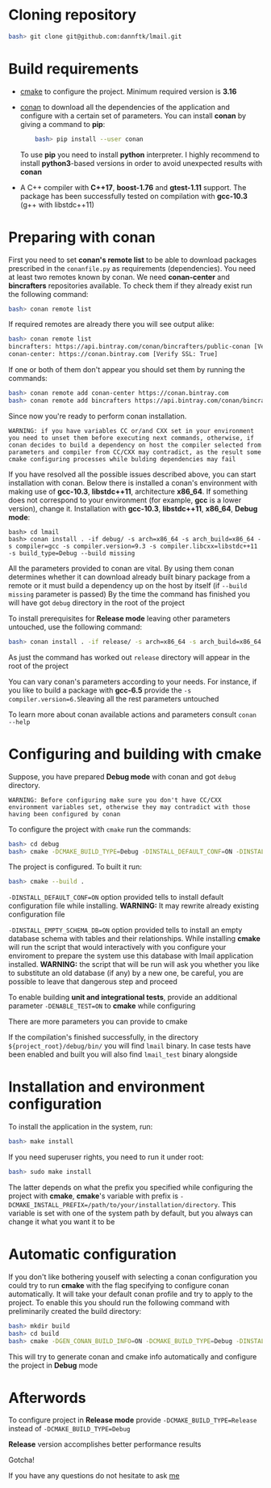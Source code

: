 # Cloning repository
```bash
bash> git clone git@github.com:dannftk/lmail.git
```
# Build requirements
- [cmake](https://cmake.org/) to configure the project. Minimum required version is __3.16__
- [conan](https://conan.io/) to download all the dependencies of the application and configure with a certain set of parameters. You can install __conan__ by giving a command to __pip__:
    ```bash
        bash> pip install --user conan
    ```
    To use __pip__ you need to install __python__ interpreter. I highly recommend to install __python3__-based versions in order to avoid unexpected results with __conan__

- A C++ compiler with __C++17__, __boost-1.76__ and __gtest-1.11__ support. The package has been successfully tested on compilation with __gcc-10.3__ (g++ with libstdc++11)

# Preparing with conan
First you need to set __conan's remote list__ to be able to download packages prescribed in the `conanfile.py` as requirements (dependencies). You need at least two remotes known by conan. We need __conan-center__ and __bincrafters__ repositories available. To check them if they already exist run the following command:
```bash
bash> conan remote list
```
If required remotes are already there you will see output alike:
```bash
bash> conan remote list
bincrafters: https://api.bintray.com/conan/bincrafters/public-conan [Verify SSL: True]
conan-center: https://conan.bintray.com [Verify SSL: True]
```
If one or both of them don't appear you should set them by running the commands:
```bash
bash> conan remote add conan-center https://conan.bintray.com
bash> conan remote add bincrafters https://api.bintray.com/conan/bincrafters/public-conan
```
Since now you're ready to perform conan installation.

    WARNING: if you have variables CC or/and CXX set in your environment you need to unset them before executing next commands, otherwise, if conan decides to build a dependency on host the compiler selected from parameters and compiler from CC/CXX may contradict, as the result some cmake configuring processes while bulding dependencies may fail

If you have resolved all the possible issues described above, you can start installation with conan. Below there is installed a conan's environment with making use of __gcc-10.3__, __libstdc++11__, architecture __x86\_64__. If something does not correspond to your environment (for example, __gcc__ is a lower version), change it. Installation with __gcc-10.3__, __libstdc++11__, __x86\_64__, __Debug mode__:
```
bash> cd lmail
bash> conan install . -if debug/ -s arch=x86_64 -s arch_build=x86_64 -s compiler=gcc -s compiler.version=9.3 -s compiler.libcxx=libstdc++11 -s build_type=Debug --build missing
```
All the parameters provided to conan are vital. By using them conan determines whether it can download already built binary package from a remote or it must build a dependency up on the host by itself (if `--build missing` parameter is passed)
By the time the command has finished you will have got `debug` directory in the root of the project

To install prerequisites for __Release mode__ leaving other parameters untouched, use the following command:
```bash
bash> conan install . -if release/ -s arch=x86_64 -s arch_build=x86_64 -s compiler=gcc -s compiler.version=9.3 -s compiler.libcxx=libstdc++11 -s build_type=Release --build missing
```
As just the command has worked out `release` directory will appear in the root of the project

You can vary conan's parameters according to your needs. For instance, if you like to build a package with __gcc-6.5__ provide the `-s compiler.version=6.5`leaving all the rest parameters untouched

To learn more about conan available actions and parameters consult `conan --help`

# Configuring and building with cmake

Suppose, you have prepared __Debug mode__ with conan and got `debug` directory.

    WARNING: Before configuring make sure you don't have CC/CXX environment variables set, otherwise they may contradict with those having been configured by conan

To configure the project with `cmake` run the commands:
```bash
bash> cd debug
bash> cmake -DCMAKE_BUILD_TYPE=Debug -DINSTALL_DEFAULT_CONF=ON -DINSTALL_EMPTY_SCHEMA_DB=ON ../
```
The project is configured. To built it run:
```bash
bash> cmake --build .
```

`-DINSTALL_DEFAULT_CONF=ON` option provided tells to install default configuration file while installing. __WARNING:__ It may rewrite already existing configuration file

`-DINSTALL_EMPTY_SCHEMA_DB=ON` option provided tells to install an empty database schema with tables and their relationships. While installing __cmake__ will run the script that would interactively with you configure your enviroment to prepare the system use this database with lmail application installed. __WARNING:__ the script that will be run will ask you whether you like to substitute an old database (if any) by a new one, be careful, you are possible to leave that dangerous step and proceed

To enable building __unit and integrational tests__, provide an additional parameter `-DENABLE_TEST=ON` to __cmake__ while configuring

There are more parameters you can provide to cmake

If the compilation's finished successfully, in the directory `${project_root}/debug/bin/` you will find `lmail` binary. In case tests have been enabled and built you will also find `lmail_test` binary alongside

# Installation and environment configuration

To install the application in the system, run:
```bash
bash> make install
```
If you need superuser rights, you need to run it under root:
```bash
bash> sudo make install
```
The latter depends on what the prefix you specified while configuring the project with __cmake__, __cmake__'s variable with prefix is `-DCMAKE_INSTALL_PREFIX=/path/to/your/installation/directory`. This variable is set with one of the system path by default, but you always can change it what you want it to be

# Automatic configuration

If you don't like bothering youself with selecting a conan configuration you could try to run __cmake__ with the flag specifying to configure conan automatically. It will take your default conan profile and try to apply to the project. To enable this you should run the following command with preliminarily created the build directory:
```bash
bash> mkdir build
bash> cd build
bash> cmake -DGEN_CONAN_BUILD_INFO=ON -DCMAKE_BUILD_TYPE=Debug -DINSTALL_DEFAULT_CONF=ON -DINSTALL_EMPTY_SCHEMA_DB=ON ../
```
This will try to generate conan and cmake info automatically and configure the project in __Debug__ mode

# Afterwords

To configure project in __Release mode__ provide `-DCMAKE_BUILD_TYPE=Release` instead of `-DCMAKE_BUILD_TYPE=Debug`

__Release__ version accomplishes better performance results

Gotcha!

If you have any questions do not hesitate to ask [me](mailto:dannftk@yandex.ru)
